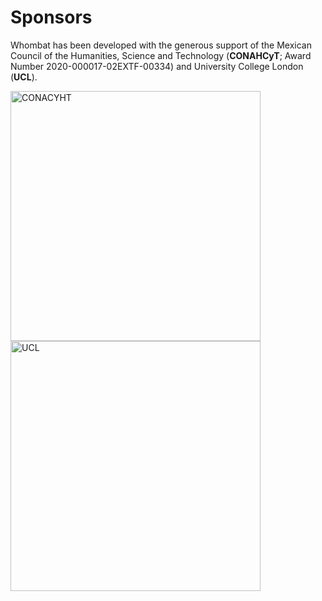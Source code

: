 # Sponsors

Whombat has been developed with the generous support of the Mexican Council of
the Humanities, Science and Technology (**CONAHCyT**; Award Number
2020-000017-02EXTF-00334) and University College London (**UCL**).

<img alt="CONACYHT" src="https://conahcyt.mx/wp-content/uploads/2021/10/logo_conacyt_con_sintagma_azul_completo.svg" width="400px" />

<img alt="UCL" src="https://upload.wikimedia.org/wikipedia/sco/thumb/d/d1/University_College_London_logo.svg/1024px-University_College_London_logo.svg.png" width="400px" />
